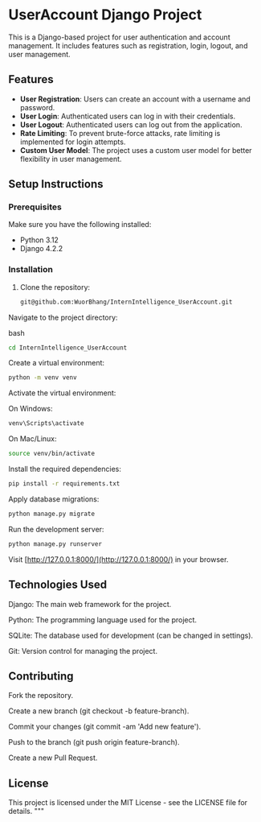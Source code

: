 # UserAccount Django Project

This is a Django-based project for user authentication and account management. It includes features such as registration, login, logout, and user management.

## Features

- **User Registration**: Users can create an account with a username and password.
- **User Login**: Authenticated users can log in with their credentials.
- **User Logout**: Authenticated users can log out from the application.
- **Rate Limiting**: To prevent brute-force attacks, rate limiting is implemented for login attempts.
- **Custom User Model**: The project uses a custom user model for better flexibility in user management.

## Setup Instructions

### Prerequisites

Make sure you have the following installed:

- Python 3.12
- Django 4.2.2

### Installation

1. Clone the repository:

   ```bash
   git@github.com:WuorBhang/InternIntelligence_UserAccount.git

Navigate to the project directory:

bash

```bash
cd InternIntelligence_UserAccount
```

Create a virtual environment:

```bash
python -m venv venv
```

Activate the virtual environment:

On Windows:

```bash
venv\Scripts\activate
```

On Mac/Linux:

```bash
source venv/bin/activate
```

Install the required dependencies:

```bash
pip install -r requirements.txt
```

Apply database migrations:

```bash
python manage.py migrate
```

Run the development server:

```bash
python manage.py runserver
```

Visit [http://127.0.0.1:8000/](http://127.0.0.1:8000/) in your browser.

## Technologies Used

Django: The main web framework for the project.

Python: The programming language used for the project.

SQLite: The database used for development (can be changed in settings).

Git: Version control for managing the project.

## Contributing

Fork the repository.

Create a new branch (git checkout -b feature-branch).

Commit your changes (git commit -am 'Add new feature').

Push to the branch (git push origin feature-branch).

Create a new Pull Request.

## License

This project is licensed under the MIT License - see the LICENSE file for details. """
